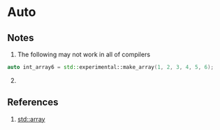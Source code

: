 # Auto

## Notes
1. The following may not work in all of compilers

```cpp
auto int_array6 = std::experimental::make_array(1, 2, 3, 4, 5, 6);
```

2. 


## References

1. [std::array](https://en.cppreference.com/w/cpp/container/array)

